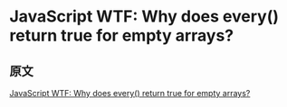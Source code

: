 # JavaScript WTF: Why does every() return true for empty arrays?

## 原文

[JavaScript WTF: Why does every() return true for empty arrays?](https://humanwhocodes.com/blog/2023/09/javascript-wtf-why-does-every-return-true-for-empty-array/)